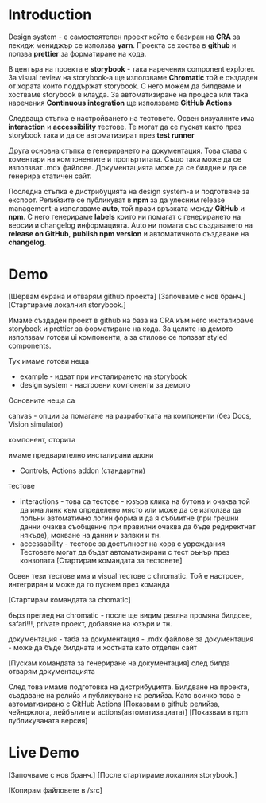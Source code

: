 
# Introduction

Design system - е самостоятелен проект който е базиран на **CRA** за пекидж мениджър се използва **yarn**.
Проекта се хоства в **github** и ползва **prettier** за форматиране на кода. 

В центъра на проекта е **storybook** - така наречения component explorer.
За visual review на storybook-a ще използваме **Chromatic** той е създаден от хората които поддържат storybook.
С него можем да билдваме и хостваме storybook в клауда.
За автоматизиране на процеса или така наречения **Continuous integration** ще използваме **GitHub Actions**

Следваща стъпка е настройването на тестовете. Освен визуалните има **interaction** и **accessibility** тестове. 
Те могат да се пускат както през storybook така и да се автоматизират през **test runner** 

Друга основна стъпка е генерирането на документация. Това става с коментари на компонентите и пропъртитата. Също 
така може да се използват .mdx файлове. Документацията може да се билдне и да се генерира статичен сайт.

Последна стъпка е дистрибуцията на design system-а и подготвяне за експорт. Релийзите се публикуват в **npm** за 
да улесним release management-а използваме **auto**, той прави връзката между **GitHub** и **npm**. С него
генерираме **labels** които ни помагат с генерирането на версии и changelog информацията. Auto ни помага със 
създаването на **release on GitHub**, **publish npm version** и автоматичното създаване на **changelog**.

# Demo
[Шервам екрана и отварям github проекта]
[Започваме с нов бранч.]
[Стартираме локалния storybook.]

Имаме създаден проект в github на база на CRA към него инсталираме storybook и prettier за форматиране на кода.
За целите на демото използвам готови ui компоненти, а за стилове се ползват styled components.

Тук имаме готови неща
 - example - идват при инсталирането на storybook
 - design system - настроени компоненти за демото

Основните неща са

canvas
    - опции за помагане на разработката на компоненти (без Docs, Vision simulator)

компонент, сторита

имаме предварително инсталирани адони
 - Controls, Actions addon (стандартни)

тестове 
 - interactions - това са тестове - юзъра клика на бутона и очаква той да има линк към определено място или
    може да се използва да полъни автоматично логин форма и да я събмитне (при грешни данни очаква съобщение
    при правилни очаква да бъде редиректнат някъде), мокване на данни и заявки и тн.
 - accessability - тестове за достъпност на хора с увреждания
Тестовете могат да бъдат автоматизирани с тест рънър през конзолата
[Стартирам командата за тестовете]

Освен тези тестове има и visual тестове с chromatic. Той е настроен, интегриран и може да го пуснем през команда

[Стартирам командата за chomatic]

бърз преглед на chromatic - после ще видим реална промяна
билдове, safari!!!, private проект, добавяне на юзъри и тн.

документация
    - таба за документация
    - .mdx файлове за документация
    - може да бъде билдната и хостната като отделен сайт

[Пускам командата за генериране на документация]
след билда отварям документацията


След това имаме подготовка на дистрибуцията. Билдване на проекта, създаване на релийз и публикуване на релийза.
Като всичко това е автоматизирано с GitHub Actions
[Показвам в github релийза, чейнджлога, лейбълите и actions(автоматизациата)]
[Показвам в npm публикуваната версия]

# Live Demo
[Започваме с нов бранч.]
[После стартираме локалния storybook.]

[Копирам файловете в /src]